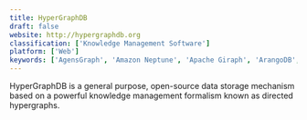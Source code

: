 ```yaml
---
title: HyperGraphDB
draft: false 
website: http://hypergraphdb.org
classification: ['Knowledge Management Software']
platform: ['Web']
keywords: ['AgensGraph', 'Amazon Neptune', 'Apache Giraph', 'ArangoDB', 'Azure Cosmos DB', 'Cassandra', 'Cayley', 'DataStax', 'Flockdb', 'Graph Engine', 'InterSystems Cache', 'InterSystems IRIS Data Platform', 'Oracle Spatial and Graph', 'OrientDB', 'Redis', 'Redis Enterprise', 'namucloud myPC', 'neo4j']
---
```

HyperGraphDB is a general purpose, open-source data storage mechanism based on a powerful knowledge management formalism known as directed hypergraphs.